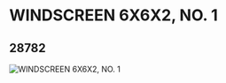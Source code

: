 # WINDSCREEN 6X6X2, NO. 1
## 28782
![WINDSCREEN 6X6X2, NO. 1](https://lc-www-live-s.legocdn.com/media/bricks/5/2/6186655.jpg)